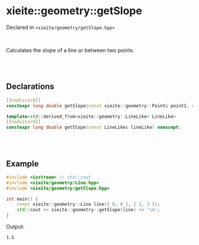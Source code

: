 # xieite::geometry::getSlope
Declared in `<xieite/geometry/getSlope.hpp>`

<br/>

Calculates the slope of a line or between two points.

<br/><br/>

## Declarations
```cpp
[[nodiscard]]
constexpr long double getSlope(const xieite::geometry::Point& point1, const xieite::geometry::Point& point2) noexcept;
```
```cpp
template<std::derived_from<xieite::geometry::LineLike> LineLike>
[[nodiscard]]
constexpr long double getSlope(const LineLike& lineLike) noexcept;
```

<br/><br/>

## Example
```cpp
#include <iostream> // std::cout
#include <xieite/geometry/Line.hpp>
#include <xieite/geometry/getSlope.hpp>

int main() {
	const xieite::geometry::Line line({ 0, 0 }, { 2, 3 });
	std::cout << xieite::geometry::getSlope(line) << '\n';
}
```
Output:
```
1.5
```
